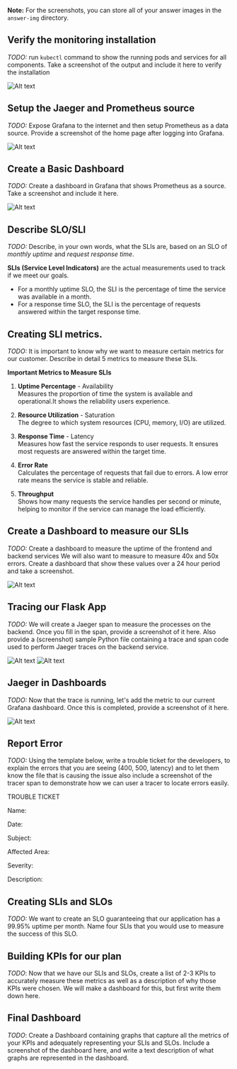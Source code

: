 **Note:** For the screenshots, you can store all of your answer images in the `answer-img` directory.

## Verify the monitoring installation

*TODO:* run `kubectl` command to show the running pods and services for all components. Take a screenshot of the output and include it here to verify the installation

![Alt text](answer-img/1-kubectl-monitoring.png)

## Setup the Jaeger and Prometheus source
*TODO:* Expose Grafana to the internet and then setup Prometheus as a data source. Provide a screenshot of the home page after logging into Grafana.

![Alt text](answer-img/2-grafana-homepage.png)

## Create a Basic Dashboard
*TODO:* Create a dashboard in Grafana that shows Prometheus as a source. Take a screenshot and include it here.

![Alt text](answer-img/3-Dashboard-Grafana-Prometheus.png)

## Describe SLO/SLI
*TODO:* Describe, in your own words, what the SLIs are, based on an SLO of *monthly uptime* and *request response time*.

**SLIs (Service Level Indicators)** are the actual measurements used to track if we meet our goals.  
- For a monthly uptime SLO, the SLI is the percentage of time the service was available in a month.  
- For a response time SLO, the SLI is the percentage of requests answered within the target response time.

## Creating SLI metrics.
*TODO:* It is important to know why we want to measure certain metrics for our customer. Describe in detail 5 metrics to measure these SLIs. 

**Important Metrics to Measure SLIs**

1. **Uptime Percentage**  - Availability  
   Measures the proportion of time the system is available and operational.It shows the reliability users experience.

2. **Resource Utilization** - Saturation  
   The degree to which system resources (CPU, memory, I/O) are utilized.

3. **Response Time** - Latency    
   Measures how fast the service responds to user requests. It ensures most requests are answered within the target time.

4. **Error Rate**  
   Calculates the percentage of requests that fail due to errors. A low error rate means the service is stable and reliable.

5. **Throughput**  
   Shows how many requests the service handles per second or minute, helping to monitor if the service can manage the load efficiently.

## Create a Dashboard to measure our SLIs
*TODO:* Create a dashboard to measure the uptime of the frontend and backend services We will also want to measure to measure 40x and 50x errors. Create a dashboard that show these values over a 24 hour period and take a screenshot.

![Alt text](answer-img/6-Dashboard-SLI.png)

## Tracing our Flask App
*TODO:*  We will create a Jaeger span to measure the processes on the backend. Once you fill in the span, provide a screenshot of it here. Also provide a (screenshot) sample Python file containing a trace and span code used to perform Jaeger traces on the backend service.

![Alt text](answer-img/7-jaeger-tracing-backend-python-sample.png)
![Alt text](answer-img/7-jaeger-ui-span-backend.png)

## Jaeger in Dashboards
*TODO:* Now that the trace is running, let's add the metric to our current Grafana dashboard. Once this is completed, provide a screenshot of it here.

![Alt text](answer-img/8-grafana-backend-http-metrics.png)

## Report Error
*TODO:* Using the template below, write a trouble ticket for the developers, to explain the errors that you are seeing (400, 500, latency) and to let them know the file that is causing the issue also include a screenshot of the tracer span to demonstrate how we can user a tracer to locate errors easily.

TROUBLE TICKET

Name:

Date:

Subject:

Affected Area:

Severity:

Description:


## Creating SLIs and SLOs
*TODO:* We want to create an SLO guaranteeing that our application has a 99.95% uptime per month. Name four SLIs that you would use to measure the success of this SLO.

## Building KPIs for our plan
*TODO*: Now that we have our SLIs and SLOs, create a list of 2-3 KPIs to accurately measure these metrics as well as a description of why those KPIs were chosen. We will make a dashboard for this, but first write them down here.

## Final Dashboard
*TODO*: Create a Dashboard containing graphs that capture all the metrics of your KPIs and adequately representing your SLIs and SLOs. Include a screenshot of the dashboard here, and write a text description of what graphs are represented in the dashboard.  
